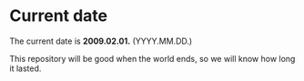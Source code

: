 # Current date

The current date is **2009.02.01.** (YYYY.MM.DD.)

This repository will be good when the world ends, so we will know how long it lasted.